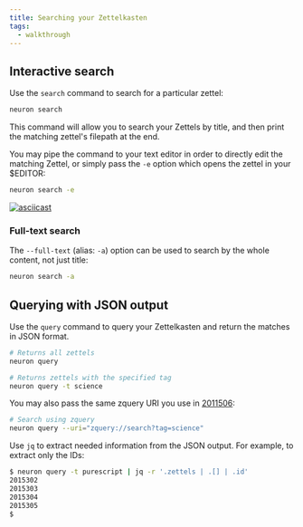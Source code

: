 ```yaml
---
title: Searching your Zettelkasten
tags:
  - walkthrough
---
```


## Interactive search

Use the `search` command to search for a particular zettel:

```bash
neuron search
```

This command will allow you to search your Zettels by title, and then print the matching zettel's filepath at the end. 

You may pipe the command to your text editor in order to directly edit the matching Zettel, or simply pass the `-e` option which opens the zettel in your $EDITOR:

```bash
neuron search -e
```

[![asciicast](https://asciinema.org/a/313358.png)](https://asciinema.org/a/313358)

### Full-text search

The `--full-text` (alias: `-a`) option can be used to search by the whole content, not just title:

```bash
neuron search -a
```

## Querying with JSON output

Use the `query` command to query your Zettelkasten and return the matches in JSON format. 

```bash
# Returns all zettels
neuron query
```

```bash
# Returns zettels with the specified tag
neuron query -t science
```

You may also pass the same zquery URI you use in [2011506](zcf://linking-multiple):

```bash
# Search using zquery
neuron query --uri="zquery://search?tag=science"
```

Use `jq` to extract needed information from the JSON output. For example, to
extract only the IDs:

```bash
$ neuron query -t purescript | jq -r '.zettels | .[] | .id'
2015302
2015303
2015304
2015305
$
```
